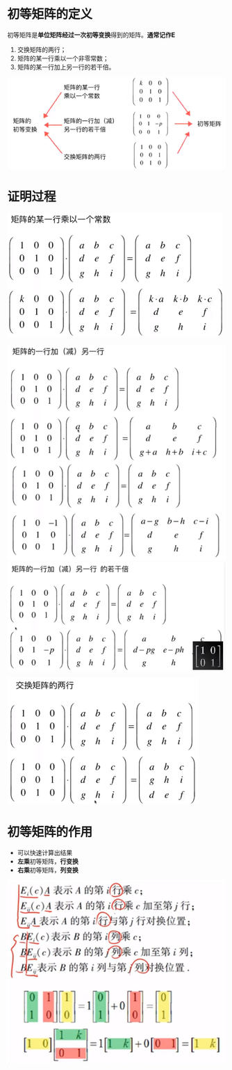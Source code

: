# 初等矩阵的定义

初等矩阵是**单位矩阵经过一次初等变换**得到的矩阵。**通常记作E**
1. 交换矩阵的两行；
2. 矩阵的某一行乘以一个非零常数；
3. 矩阵的某一行加上另一行的若干倍。

![](../photo/Pasted%20image%2020240219091204.png)
# 证明过程
![](../photo/Pasted%20image%2020240219091534.png)

![](../photo/Pasted%20image%2020240219091900.png)
![](../photo/Pasted%20image%2020240219091941.png)

![](../photo/Pasted%20image%2020240219092023.png)

# 初等矩阵的作用
- 可以快速计算出结果
- **左乘**初等矩阵，**行变换**
- **右乘**初等矩阵，**列变换**

![](../photo/Pasted%20image%2020240318103448.png)